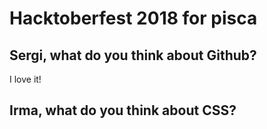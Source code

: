 # Hacktoberfest 2018 for pisca

## Sergi, what do you think about Github?
I love it!
## Irma, what do you think about CSS?
